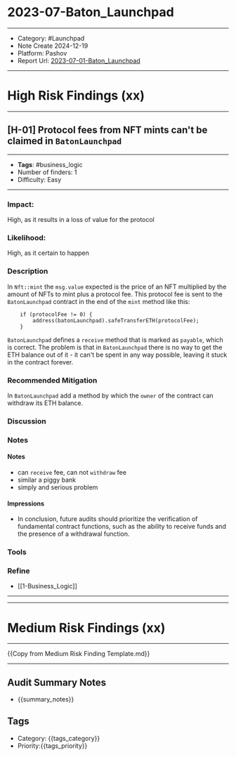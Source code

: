 # 2023-07-Baton_Launchpad
---
- Category: #Launchpad
- Note Create 2024-12-19
- Platform: Pashov
- Report Url: [2023-07-01-Baton_Launchpad](https://github.com/solodit/solodit_content/blob/main/reports/Pashov%20Audit%20Group/2023-07-01-Baton%20Launchpad.md)
---
# High Risk Findings (xx)

---
## [H-01] Protocol fees from NFT mints can't be claimed in `BatonLaunchpad`

----
- **Tags**:  #business_logic 
- Number of finders: 1
- Difficulty: Easy
---
### Impact:  
High, as it results in a loss of value for the protocol

### Likelihood:  
High, as it certain to happen

### Description
In `Nft::mint` the `msg.value` expected is the price of an NFT multiplied by the amount of NFTs to mint plus a protocol fee. This protocol fee is sent to the `BatonLaunchpad` contract in the end of the `mint` method like this:

```solidity
	if (protocolFee != 0) {
	    address(batonLaunchpad).safeTransferETH(protocolFee);
	}
```

`BatonLaunchpad` defines a `receive` method that is marked as `payable`, which is correct. The problem is that in `BatonLaunchpad` there is no way to get the ETH balance out of it - it can't be spent in any way possible, leaving it stuck in the contract forever.
### Recommended Mitigation
In `BatonLaunchpad` add a method by which the `owner` of the contract can withdraw its ETH balance.
### Discussion

### Notes

#### Notes 
- can `receive` fee, can not `withdraw` fee
- similar a piggy bank
- simply and serious problem
#### Impressions
- In conclusion, future audits should prioritize the verification of fundamental contract functions, such as the ability to receive funds and the presence of a withdrawal function.
### Tools
### Refine
- [[1-Business_Logic]]

---

---

# Medium Risk Findings (xx)

---

{{Copy from Medium Risk Finding Template.md}}

---

## Audit Summary Notes
- {{summary_notes}}

## Tags
- Category: {{tags_category}}
- Priority:{{tags_priority}}